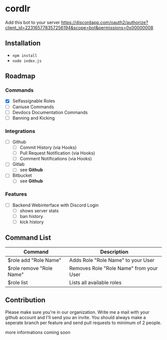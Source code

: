 # cordlr

Add this bot to your server
https://discordapp.com/oauth2/authorize?client_id=223165778357256194&scope=bot&permissions=0x00000008

## Installation
* `npm install`
* `node index.js`

## Roadmap

### Commands
* [x] Selfassignable Roles
* [ ] Caniuse Commands
* [ ] Devdocs Documentation Commands
* [ ] Banning and Kicking

### Integrations
* [ ] Github
  * [ ] Commit History (via Hooks)
  * [ ] Pull Request Notification (via Hooks)
  * [ ] Comment Notifications (via Hooks)
* [ ] Gitlab
  * [ ] see **Github**
* [ ] Bitbucket
  * [ ] see **Github**

### Features
* [ ] Backend Webinterface with Discord Login
  * [ ] shows server stats
  * [ ] ban history
  * [ ] kick history

## Command List

| Command | Description |
| ------- | ----------- |
| $role add "Role Name" | Adds Role "Role Name" to your User |
| $role remove "Role Name" | Removes Role "Role Name" from your User |
| $role list | Lists all available roles |

## Contribution

Please make sure you're in our organization. Write me a mail with your github account and I'll send you an invite.
You should always make a seperate branch per feature and send pull requests to minimum of 2 people.

more informations coming soon
